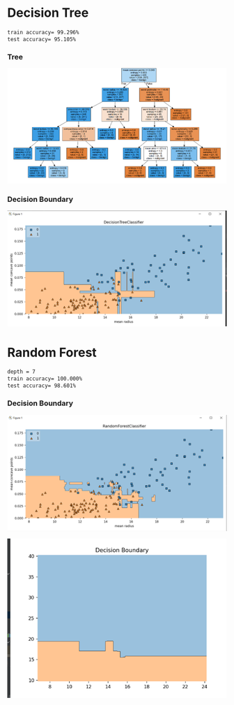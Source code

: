 # Decision Tree

    train accuracy= 99.296%
    test accuracy= 95.105%

  <h3> Tree </h3>

![](img/Screenshot_1.png)

<h3> Decision Boundary </h3>

![](img/DesTreeBound.png)

# Random Forest
    
    depth = 7
    train accuracy= 100.000%
    test accuracy= 98.601%

<h3>Decision Boundary</h3>

![](img/DecRandom.png)

![](img/DecRandom2.png)